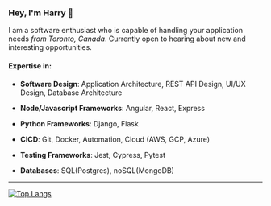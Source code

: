 ### Hey, I'm Harry 👋

I am a software enthusiast who is capable of handling your application needs _from Toronto, Canada_. Currently open to hearing about new and interesting opportunities.

#### Expertise in:

- **Software Design**: Application Architecture, REST API Design, UI/UX Design, Database Architecture

- **Node/Javascript Frameworks**: Angular, React, Express

- **Python Frameworks**: Django, Flask

- **CICD**: Git, Docker, Automation, Cloud (AWS, GCP, Azure)

- **Testing Frameworks**: Jest, Cypress, Pytest

- **Databases**: SQL(Postgres), noSQL(MongoDB)

<hr/>

[![Top Langs](https://github-readme-stats.vercel.app/api/top-langs/?username=iamharryliu)](https://github.com/iamharryliu/github-readme-stats)
